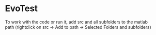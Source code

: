 # EvoTest

To work with the code or run it, add src and all subfolders to the matlab path (rightclick on src -> Add to path -> Selected Folders and subfolders)
